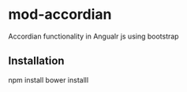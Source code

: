 # mod-accordian
Accordian functionality in Angualr js using bootstrap


## Installation
npm install
bower installl
